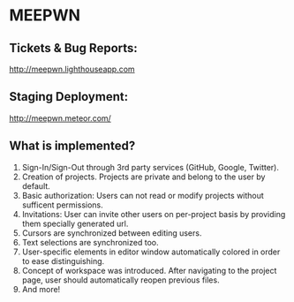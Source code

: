 MEEPWN
=======

Tickets & Bug Reports:
---------------------
http://meepwn.lighthouseapp.com


Staging Deployment:
-------------------
http://meepwn.meteor.com/

What is implemented?
--------------------
1) Sign-In/Sign-Out through 3rd party services (GitHub, Google, Twitter).
2) Creation of projects. Projects are private and belong to the user by default.
3) Basic authorization: Users can not read or modify projects without sufficent permissions.
4) Invitations: User can invite other users on per-project basis by providing them specially generated url.
5) Cursors are synchronized between editing users.
6) Text selections are synchronized too.
7) User-specific elements in editor window automatically colored in order to ease distinguishing.
8) Concept of workspace was introduced. After navigating to the project page, user should automatically reopen previous files.
9) And more!

